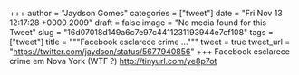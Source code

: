 
+++
author = "Jaydson Gomes"
categories = ["tweet"]
date = "Fri Nov 13 12:17:28 +0000 2009"
draft = false
image = "No media found for this Tweet"
slug = "16d07018d149a6c7e97c4411231193944e7cf108"
tags = ["tweet"]
title = """Facebook esclarece crime ..."""
tweet = true
tweet_url = "https://twitter.com/jaydson/status/5677940856"
+++
Facebook esclarece crime em Nova York (WTF ?) http://tinyurl.com/ye8p7ot

